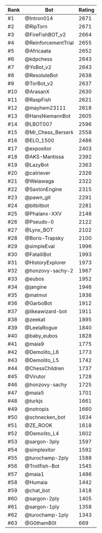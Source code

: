 Rank|Bot|Rating
---|---|---
#1|@Intron014|2671
#2|@RipTorn|2671
#3|@FireFishBOT_v2|2664
#4|@ReinforcementTrial|2655
#5|@Africaata|2652
#6|@kdpchess|2643
#7|@YoBot_v2|2643
#8|@ResoluteBot|2638
#9|@TorBot_v2|2637
#10|@ArasanX|2630
#11|@RaspFish|2621
#12|@mayhem23111|2618
#13|@HansNiemannBot|2605
#14|@LBOT007|2596
#15|@Mr_Chess_Berserk|2558
#16|@ELO_1500|2486
#17|@expositor|2403
#18|@AKS-Mantissa|2392
#19|@LazyBot|2363
#20|@catriever|2326
#21|@Weiawaga|2322
#22|@SaxtonEngine|2315
#23|@pawn_git|2291
#24|@bitbitbot|2281
#25|@Phalanx-XXV|2148
#26|@Pseudo-0|2122
#27|@Lynx_BOT|2102
#28|@Boris-Trapsky|2100
#29|@simpleEval|1996
#30|@FataliiBot|1993
#31|@HistoryExplorer|1973
#32|@honzovy-sachy-2|1967
#33|@eubos|1952
#34|@jangine|1946
#35|@matmoi|1936
#36|@GarboBot|1912
#37|@likeawizard-bot|1911
#38|@zeekat|1895
#39|@LeelaRogue|1840
#40|@baby_eubos|1828
#41|@maia9|1775
#42|@Demolito_L6|1773
#43|@Demolito_L5|1742
#44|@ChessChildren|1737
#45|@Virutor|1728
#46|@honzovy-sachy|1725
#47|@maia5|1701
#48|@turkjs|1661
#49|@notropis|1660
#50|@schnecken_bot|1634
#51|@ZE_ROOK|1618
#52|@Demolito_L4|1602
#53|@sargon-3ply|1597
#54|@simplexitor|1592
#55|@turochamp-2ply|1588
#56|@Trollfish-Bot|1545
#57|@maia1|1486
#58|@Humaia|1442
#59|@chat_bot|1418
#60|@sargon-2ply|1405
#61|@sargon-1ply|1358
#62|@turochamp-1ply|1343
#63|@G0thamB0t|669
